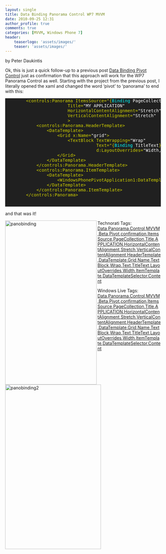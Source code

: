 ```yaml
---
layout: single
title: Data Binding Panorama Control WP7 MVVM
date: 2010-09-25 12:31
author_profile: true
comments: true
categories: [MVVM, Windows Phone 7]
header:
    teaserlogo: 'assets/images/'
    teaser: 'assets/images/'
---
```

<p></p>
<div id="msgcns!4F1B7368284539E5!306" class="bvMsg">
<p>by Peter Daukintis</p>
<p>Ok, this is just a quick follow-up to a previous post <a target="_blank" href="http://babaandthepigman.spaces.live.com/blog/cns!4F1B7368284539E5!298.entry">Data Binding Pivot Control</a> just as confirmation that this approach will work for the WP7 Panorama Control as well. Starting with the project from the previous post, I literally opened the xaml and changed the word ‘pivot’ to ‘panorama’ to end with this:</p>
<pre style="background-color:#202020;">        <span style="color:#d2d200;">&lt;controls:Panorama ItemsSource="{</span><span style="color:cyan;">Binding </span><span style="color:white;">PageCollection</span><span style="color:#d2d200;">}</span><span style="color:white;">"
                        </span><span style="color:#d2d200;">Title=</span><span style="color:white;">"MY APPLICATION"
                        </span><span style="color:#d2d200;">HorizontalContentAlignment=</span><span style="color:white;">"Stretch"
                        </span><span style="color:#d2d200;">VerticalContentAlignment=</span><span style="color:white;">"Stretch"
                        </span><span style="color:#d2d200;">&gt;
            &lt;controls:Panorama.HeaderTemplate&gt;
                &lt;DataTemplate&gt;
                    &lt;Grid x:Name=</span><span style="color:white;">"grid"</span><span style="color:#d2d200;">&gt;
                        &lt;TextBlock TextWrapping=</span><span style="color:white;">"Wrap"
                                   </span><span style="color:#d2d200;">Text="{</span><span style="color:cyan;">Binding </span><span style="color:white;">TitleText</span><span style="color:#d2d200;">}</span><span style="color:white;">"
                                   </span><span style="color:#d2d200;">d:LayoutOverrides=</span><span style="color:white;">"Width, Height" </span><span style="color:#d2d200;">/&gt;
                    &lt;/Grid&gt;
                &lt;/DataTemplate&gt;
            &lt;/controls:Panorama.HeaderTemplate&gt;
            &lt;controls:Panorama.ItemTemplate&gt;
                &lt;DataTemplate&gt;
                    &lt;WindowsPhonePivotApplication1:DataTemplateSelector Content="{</span><span style="color:cyan;">Binding</span><span style="color:#d2d200;">}</span><span style="color:white;">" </span><span style="color:#d2d200;">/&gt;
                &lt;/DataTemplate&gt;
            &lt;/controls:Panorama.ItemTemplate&gt;
        &lt;/controls:Panorama&gt;

</span></pre>
<p>and that was it!</p>
<p><a href="https://omlweq.bay.livefilestore.com/y1mbFrXevqQ4UkrO6Usm8xRkMpaiDhR6xLy4Zt_wgFaMyot_wwhY1pij5B3QrAA65_hJVi7uKp26FOoDz0YWshD1xqxf0fw_LVRevCDZXcE7VuAKl21LlCRBBNm4r2W9sOJpsFZp8ZpAKTAIT8wH0L1EA/panobinding[4].png?download&amp;psid=1" rel="WLPP"><img title="panobinding" style="background-image:none;padding-left:0;padding-right:0;display:inline;padding-top:0;border:0;" src="{{ site.baseurl }}/assets/images/2010/09/panobinding_thumb5b25d.png?w=167" border="0" alt="panobinding" width="296" height="530" align="left" /></a></p>
<p><a href="https://omlweq.bay.livefilestore.com/y1mFl-ppWZLk-XC8V47q8nyU-AEpfQczbY9443s4YP1_1xwKkcubAnoM5wGzbtZAR13YIu0TWr6mlSNA9pTbYW3jRqeMcMXDDAvZCHrmUNvEEHQ3DXtY_Bo9CkcPssNSMNR5dcpz43kXCtgl0a5hgjUkw/panobinding2[4].png?download&amp;psid=1" rel="WLPP"><img title="panobinding2" style="background-image:none;padding-left:0;padding-right:0;display:inline;padding-top:0;border:0;" src="https://omlweq.bay.livefilestore.com/y1ma7RA1SX38koMkzk8oBqR9VHpG8hgxC7Ax06dFHCHKD0jbvUcOwjk4uuleHHcwilXOMYCxtw3co_yDxzWS14om8HN71ddJh9BAaZUtpiY3u5O-3yjvZbviQvmM60SvWDRhiZPxrjZFbB4OTJb7Siznw/panobinding2_thumb[2].png?download&amp;psid=1" border="0" alt="panobinding2" width="310" height="532" align="left" /></a></p>
<p>Technorati Tags: <a href="http://technorati.com/tags/Data" rel="tag">Data</a>,<a href="http://technorati.com/tags/Panorama" rel="tag">Panorama</a>,<a href="http://technorati.com/tags/Control" rel="tag">Control</a>,<a href="http://technorati.com/tags/MVVM" rel="tag">MVVM</a>,<a href="http://technorati.com/tags/Beta" rel="tag">Beta</a>,<a href="http://technorati.com/tags/Pivot" rel="tag">Pivot</a>,<a href="http://technorati.com/tags/confirmation" rel="tag">confirmation</a>,<a href="http://technorati.com/tags/ItemsSource" rel="tag">ItemsSource</a>,<a href="http://technorati.com/tags/PageCollection" rel="tag">PageCollection</a>,<a href="http://technorati.com/tags/Title" rel="tag">Title</a>,<a href="http://technorati.com/tags/APPLICATION" rel="tag">APPLICATION</a>,<a href="http://technorati.com/tags/HorizontalContentAlignment" rel="tag">HorizontalContentAlignment</a>,<a href="http://technorati.com/tags/Stretch" rel="tag">Stretch</a>,<a href="http://technorati.com/tags/VerticalContentAlignment" rel="tag">VerticalContentAlignment</a>,<a href="http://technorati.com/tags/HeaderTemplate" rel="tag">HeaderTemplate</a>,<a href="http://technorati.com/tags/DataTemplate" rel="tag">DataTemplate</a>,<a href="http://technorati.com/tags/Grid" rel="tag">Grid</a>,<a href="http://technorati.com/tags/Name" rel="tag">Name</a>,<a href="http://technorati.com/tags/TextBlock" rel="tag">TextBlock</a>,<a href="http://technorati.com/tags/Wrap" rel="tag">Wrap</a>,<a href="http://technorati.com/tags/Text" rel="tag">Text</a>,<a href="http://technorati.com/tags/TitleText" rel="tag">TitleText</a>,<a href="http://technorati.com/tags/LayoutOverrides" rel="tag">LayoutOverrides</a>,<a href="http://technorati.com/tags/Width" rel="tag">Width</a>,<a href="http://technorati.com/tags/ItemTemplate" rel="tag">ItemTemplate</a>,<a href="http://technorati.com/tags/DataTemplateSelector" rel="tag">DataTemplateSelector</a>,<a href="http://technorati.com/tags/Content" rel="tag">Content</a></p>
<p>Windows Live Tags: <a href="http://windows.live.com/connect/tag/Data" rel="clubhouseTag">Data</a>,<a href="http://windows.live.com/connect/tag/Panorama" rel="clubhouseTag">Panorama</a>,<a href="http://windows.live.com/connect/tag/Control" rel="clubhouseTag">Control</a>,<a href="http://windows.live.com/connect/tag/MVVM" rel="clubhouseTag">MVVM</a>,<a href="http://windows.live.com/connect/tag/Beta" rel="clubhouseTag">Beta</a>,<a href="http://windows.live.com/connect/tag/Pivot" rel="clubhouseTag">Pivot</a>,<a href="http://windows.live.com/connect/tag/confirmation" rel="clubhouseTag">confirmation</a>,<a href="http://windows.live.com/connect/tag/ItemsSource" rel="clubhouseTag">ItemsSource</a>,<a href="http://windows.live.com/connect/tag/PageCollection" rel="clubhouseTag">PageCollection</a>,<a href="http://windows.live.com/connect/tag/Title" rel="clubhouseTag">Title</a>,<a href="http://windows.live.com/connect/tag/APPLICATION" rel="clubhouseTag">APPLICATION</a>,<a href="http://windows.live.com/connect/tag/HorizontalContentAlignment" rel="clubhouseTag">HorizontalContentAlignment</a>,<a href="http://windows.live.com/connect/tag/Stretch" rel="clubhouseTag">Stretch</a>,<a href="http://windows.live.com/connect/tag/VerticalContentAlignment" rel="clubhouseTag">VerticalContentAlignment</a>,<a href="http://windows.live.com/connect/tag/HeaderTemplate" rel="clubhouseTag">HeaderTemplate</a>,<a href="http://windows.live.com/connect/tag/DataTemplate" rel="clubhouseTag">DataTemplate</a>,<a href="http://windows.live.com/connect/tag/Grid" rel="clubhouseTag">Grid</a>,<a href="http://windows.live.com/connect/tag/Name" rel="clubhouseTag">Name</a>,<a href="http://windows.live.com/connect/tag/TextBlock" rel="clubhouseTag">TextBlock</a>,<a href="http://windows.live.com/connect/tag/Wrap" rel="clubhouseTag">Wrap</a>,<a href="http://windows.live.com/connect/tag/Text" rel="clubhouseTag">Text</a>,<a href="http://windows.live.com/connect/tag/TitleText" rel="clubhouseTag">TitleText</a>,<a href="http://windows.live.com/connect/tag/LayoutOverrides" rel="clubhouseTag">LayoutOverrides</a>,<a href="http://windows.live.com/connect/tag/Width" rel="clubhouseTag">Width</a>,<a href="http://windows.live.com/connect/tag/ItemTemplate" rel="clubhouseTag">ItemTemplate</a>,<a href="http://windows.live.com/connect/tag/DataTemplateSelector" rel="clubhouseTag">DataTemplateSelector</a>,<a href="http://windows.live.com/connect/tag/Content" rel="clubhouseTag">Content</a></p>
</div>

